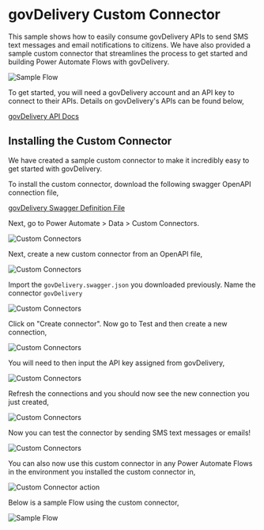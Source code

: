 # govDelivery Custom Connector
This sample shows how to easily consume govDelivery APIs to send SMS text messages and email notifications to citizens.  We have also provided a sample custom connector that streamlines the process to get started and building Power Automate Flows with govDelivery.

![Sample Flow](files/sample-flow.jpg)

To get started, you will need a govDelivery account and an API key to connect to their APIs.  Details on govDelivery's APIs can be found below,

[govDelivery API Docs](https://developer.govdelivery.com/api/tms/overview/Setup/)

## Installing the Custom Connector
We have created a sample custom connector to make it incredibly easy to get started with govDelivery.

To install the custom connector, download the following swagger OpenAPI connection file,

[govDelivery Swagger Definition File](files/govDelivery.swagger.json)

Next, go to Power Automate > Data > Custom Connectors.

![Custom Connectors](files/custom-connectors-ui.jpg)

Next, create a new custom connector from an OpenAPI file,

![Custom Connectors](files/custom-connectors-create.jpg)

Import the ```govDelivery.swagger.json``` you downloaded previously.  Name the connector ```govDelivery```

![Custom Connectors](files/custom-connectors-create-2.jpg)

Click on "Create connector".  Now go to Test and then create a new connection,

![Custom Connectors](files/custom-connectors-create-connection.jpg)

You will need to then input the API key assigned from govDelivery,

![Custom Connectors](files/custom-connectors-create-api-input.jpg)

Refresh the connections and you should now see the new connection you just created,

![Custom Connectors](files/custom-connectors-saved.jpg)

Now you can test the connector by sending SMS text messages or emails!

![Custom Connectors](files/custom-connectors-test.jpg)

You can also now use this custom connector in any Power Automate Flows in the environment you installed the custom connector in,

![Custom Connector action](files/custom-connectors-in-flow.jpg)

Below is a sample Flow using the custom connector,

![Sample Flow](files/sample-flow.jpg)
